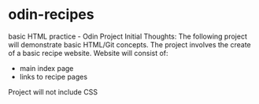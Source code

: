 # odin-recipes
basic HTML practice - Odin Project
Initial Thoughts: The following project will demonstrate basic HTML/Git concepts. The project involves
the create of a basic recipe website. Website will consist of:

- main index page
- links to recipe pages

Project will not include CSS